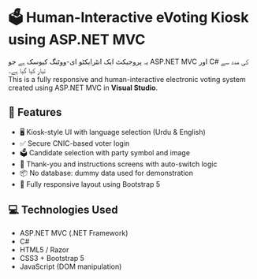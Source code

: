 # 🗳️ Human-Interactive eVoting Kiosk using ASP.NET MVC

یہ پروجیکٹ ایک انٹرایکٹو ای-ووٹنگ کیوسک ہے جو ASP.NET MVC اور C# کی مدد سے تیار کیا گیا ہے۔  
This is a fully responsive and human-interactive electronic voting system created using ASP.NET MVC in **Visual Studio**.

## 📌 Features

- 🖥️ Kiosk-style UI with language selection (Urdu & English)
- ✅ Secure CNIC-based voter login
- 🗳️ Candidate selection with party symbol and image
- 🎉 Thank-you and instructions screens with auto-switch logic
- 📦 No database: dummy data used for demonstration
- 🎨 Fully responsive layout using Bootstrap 5

## 💻 Technologies Used

- ASP.NET MVC (.NET Framework)
- C#
- HTML5 / Razor
- CSS3 + Bootstrap 5
- JavaScript (DOM manipulation)
